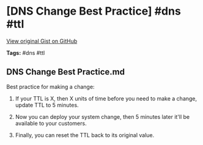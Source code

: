 # [DNS Change Best Practice] #dns #ttl

[View original Gist on GitHub](https://gist.github.com/Integralist/aa4c0d3c98f6bbef40de03d072ff2419)

**Tags:** #dns #ttl

## DNS Change Best Practice.md

Best practice for making a change: 

1. If your TTL is X, then X units of time before you need to make a change, update TTL to 5 minutes. 

2. Now you can deploy your system change, then 5 minutes later it'll be available to your customers.

3. Finally, you can reset the TTL back to its original value. 


